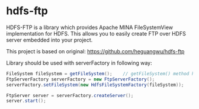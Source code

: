 hdfs-ftp
========
HDFS-FTP is a library which provides Apache MINA FileSystemView implementation for HDFS.
This allows you to easily create FTP over HDFS server embedded into your project.

This project is based on original: https://github.com/heguangwu/hdfs-ftp

Library should be used with serverFactory in following way:
```java
FileSystem fileSystem = getFileSystem();	// getFileSystem() method has to be supplied by you
FtpServerFactory serverFactory = new FtpServerFactory();
serverFactory.setFileSystem(new HdfsFileSystemFactory(fileSystem));

FtpServer server = serverFactory.createServer();
server.start();
```